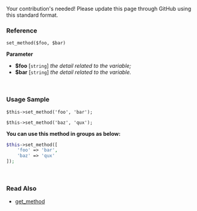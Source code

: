 Your contribution's needed!
Please update this page through GitHub using this standard format.

### Reference
`set_method($foo, $bar)`

**Parameter**
* **$foo** [`string`] *the detail related to the variable;*
* **$bar** [`string`] *the detail related to the variable.*

&nbsp;

### Usage Sample
`$this->set_method('foo', 'bar');`

`$this->set_method('baz', 'qux');`

**You can use this method in groups as below:**
```php
$this->set_method([
    'foo' => 'bar',
    'baz' => 'qux'
]);
```

&nbsp;

### Read Also
* [get_method](./get_method)
